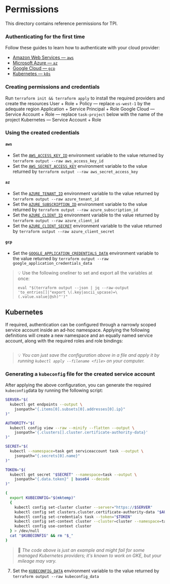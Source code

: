 # Permissions

This directory contains reference permissions for TPI. 

### Authenticating for the first time

Follow these guides to learn how to authenticate with your cloud provider:
* [Amazon Web Services — `aws`](https://registry.terraform.io/providers/hashicorp/aws/latest/docs#authentication-and-configuration)
* [Microsoft Azure — `az`](https://registry.terraform.io/providers/hashicorp/azurerm/latest/docs/guides/azure_cli) 
* [Google Cloud — `gcp`](https://registry.terraform.io/providers/hashicorp/google/latest/docs/guides/getting_started)
* [Kubernetes — `k8s`](https://kubernetes.io/docs/concepts/configuration/organize-cluster-access-kubeconfig)

### Creating permissions and credentials

Run `terraform init && terraform apply` to install the required providers and create the resources
User + Role + Policy —  replace `us-west-1` by the adequate region
Application + Service Principal + Role
Google Cloud — Service Account + Role — replace `task-project` below with the name of the project
 Kubernetes — Service Account + Role

### Using the created credentials

#### `aws`
* Set the [`AWS_ACCESS_KEY_ID`](https://registry.terraform.io/providers/iterative/iterative/latest/docs#AWS_ACCESS_KEY_ID) environment variable to the value returned by  `terraform output --raw aws_access_key_id`
* Set the [`AWS_SECRET_ACCESS_KEY`](https://registry.terraform.io/providers/iterative/iterative/latest/docs#AWS_SECRET_ACCESS_KEY) environment variable to the value returned by  `terraform output --raw aws_secret_access_key`

#### `az`
* Set the [`AZURE_TENANT_ID`](https://registry.terraform.io/providers/iterative/iterative/latest/docs#AZURE_TENANT_ID) environment variable to the value returned by  `terraform output --raw azure_tenant_id`
* Set the [`AZURE_SUBSCRIPTION_ID`](https://registry.terraform.io/providers/iterative/iterative/latest/docs#AZURE_SUBSCRIPTION_ID) environment variable to the value returned by  `terraform output --raw azure_subscription_id`
* Set the [`AZURE_CLIENT_ID`](https://registry.terraform.io/providers/iterative/iterative/latest/docs#AZURE_CLIENT_ID) environment variable to the value returned by  `terraform output --raw azure_client_id`
* Set the [`AZURE_CLIENT_SECRET`](https://registry.terraform.io/providers/iterative/iterative/latest/docs#AZURE_CLIENT_SECRET) environment variable to the value returned by  `terraform output --raw azure_client_secret`

#### `gcp`
* Set the [`GOOGLE_APPLICATION_CREDENTIALS_DATA`](https://registry.terraform.io/providers/iterative/iterative/latest/docs#GOOGLE_APPLICATION_CREDENTIALS) environment variable to the value returned by  `terraform output --raw google_application_credentials_data`

> :bulb: Use the following oneliner to set and export all the variables at once:
> ```
> eval "$(terraform output --json | jq --raw-output 'to_entries[]|"export \(.key|ascii_upcase)=\(.value.value|@sh)"')"
> ```

## Kubernetes

If required, authentication can be configured through a narrowly scoped service account inside an ad-hoc namespace. Applying the following definitions will create a new namespace and an equally named service account, along with the required roles and role bindings:

```yaml


```


>💡 *You can just save the configuration above in a file and apply it by running `kubectl apply --filename <file>` on your computer.*

### Generating a `kubeconfig` file for the created service account

After applying the above configuration, you can generate the required `kubeconfig`data by running the following script:

```bash
SERVER="$(
  kubectl get endpoints --output \
    jsonpath="{.items[0].subsets[0].addresses[0].ip}"
)"

AUTHORITY="$(
  kubectl config view --raw --minify --flatten --output \
    jsonpath='{.clusters[].cluster.certificate-authority-data}'
)"

SECRET="$(
  kubectl --namespace=task get serviceaccount task --output \
    jsonpath="{.secrets[0].name}"
)"

TOKEN="$(
  kubectl get secret "$SECRET" --namespace=task --output \
    jsonpath="{.data.token}" | base64 --decode
)"

(
  export KUBECONFIG="$(mktemp)"
  {
    kubectl config set-cluster cluster --server="https://$SERVER"
    kubectl config set clusters.cluster.certificate-authority-data "$AUTHORITY"
    kubectl config set-credentials task --token="$TOKEN"
    kubectl config set-context cluster --cluster=cluster --namespace=task --user=task
    kubectl config use-context cluster
  } > /dev/null
  cat "$KUBECONFIG" && rm "$_"
)

```

> 📖 *The code above is just an example and might fail for some managed Kubernetes providers; it's known to work on GKE, but your mileage may vary.*

7. Set the [`KUBECONFIG_DATA`](https://registry.terraform.io/providers/iterative/iterative/latest/docs#KUBECONFIG_DATA) environment variable to the value returned by  `terraform output --raw kubeconfig_data`
